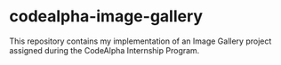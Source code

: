# codealpha-image-gallery
This repository contains my implementation of an Image Gallery project assigned during the CodeAlpha Internship Program.
